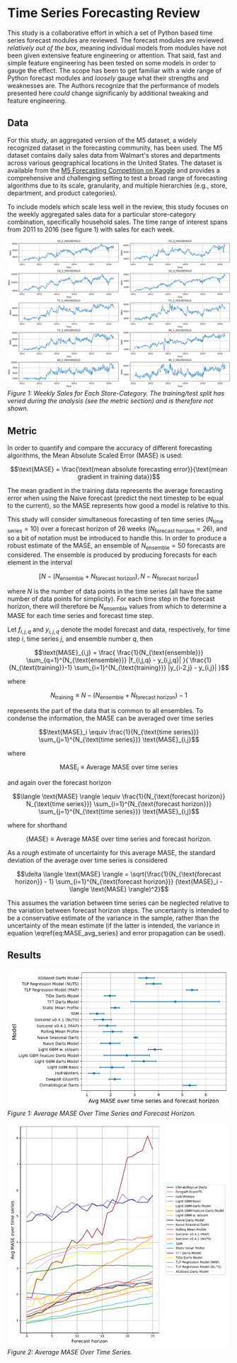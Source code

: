 # Time Series Forecasting Review
This study is a collaborative effort in which a set of Python based time series forecast modules are 
reviewed. The forecast modules are reviewed *relatively out of the box*, meaning individual models from modules have not been given extensive feature engineering or attention. That said, fast and simple feature engineering has been tested on some models in order to gauge the effect. The scope has been to get familiar with a wide range of Python forecast modules and *loosely* gauge what their strengths and weaknesses are. The Authors recognize that the performance of models presented here
*could* change significanly by additional tweaking and feature engineering.

## Data
For this study, an aggregated version of the M5 dataset, a widely recognized dataset in the forecasting community, has been used. The M5 dataset contains daily sales data from Walmart's stores and departments across various geographical locations in the United States. The dataset is available from the [M5 Forecasting Competition on Kaggle](https://www.kaggle.com/competitions/m5-forecasting-accuracy/) and provides a comprehensive and challenging setting to test a broad range of forecasting algorithms due to its scale, granularity, and multiple hierarchies (e.g., store, department, and product categories). 

To include models which scale less well in the review, this study focuses on the weekly aggregated sales data for a particular store-category combination, specifically household sales. The time range of interest spans from 2011 to 2016 (see figure 1) with sales for each week.

![Weekly Sales for Each Store-Category](./figures/raw_data.png)
_Figure 1: Weekly Sales for Each Store-Category. The training/test split has veried during the analysis (see the metric section) and is therefore not shown._

## Metric
In order to quantify and compare the accuracy of different forecasting algorithms, the Mean Absolute Scaled Error (MASE) is used:
```math
\text{MASE} = \frac{\text{mean absolute forecasting error}}{\text{mean gradient in training data}}
```
The mean gradient in the training data represents the average forecasting error when using the Naive forecast (predict the next timestep to be equal to the current), so the MASE represents how good a model is relative to this.

This study will consider simultaneous forecasting of ten time series ($N_{\text{time series}} = 10$) over a forecast horizon of 26 weeks ($N_{\text{forecast horizon}} = 26$), and so a bit of notation must be introduced to handle this. In order to produce a robust estimate of the MASE, an ensemble of $N_{\text{ensemble}}=50$ forecasts are considered. The ensemble is produced by producing forecasts for each element in the interval

```math
[N-(N_{\text{ensemble}} + N_{\text{forecast horizon}}), N - N_{\text{forecast horizon}}]
```

where $N$ is the number of data points in the time series (all have the same number of data points for simplicity). For each time step in the forecast horizon, there will therefore be $N_{\text{ensemble}}$ values from which to determine a MASE for each time series and forecast time step.

Let $f_{i,j,q}$ and $y_{i,j,q}$ denote the model forecast and data, respectively, for time step $i$, time series $j$, and ensemble number $q$, then

```math
\text{MASE}_{i,j} = \frac{
    \frac{1}{N_{\text{ensemble}}} \sum_{q=1}^{N_{\text{ensemble}}} |f_{i,j,q} - y_{i,j,q}|
    }{
        \frac{1}{N_{\text{training}}-1} \sum_{i=1}^{N_{\text{training}}} |y_{i-2,j} - y_{i,j}|
        }
```
where
```math
N_{\text{training}} \equiv N - (N_{\text{ensemble}} + N_{\text{forecast horizon}}) - 1
```

represents the part of the data that is common to all ensembles. To condense the information, the MASE can be averaged over time series

```math
\text{MASE}_i \equiv \frac{1}{N_{\text{time series}}} \sum_{j=1}^{N_{\text{time series}}} \text{MASE}_{i,j}
```
where

```math
\text{MASE}_i \equiv \text{Average MASE over time series}
```


and again over the forecast horizon

```math
\langle \text{MASE} \rangle \equiv \frac{1}{N_{\text{forecast horizon}} N_{\text{time series}}} \sum_{i=1}^{N_{\text{forecast horizon}}} \sum_{j=1}^{N_{\text{time series}}} \text{MASE}_{i,j}
```

where for shorthand

```math
\langle \text{MASE} \rangle \equiv \text{Average MASE over time series and forecast horizon}.
```

As a _rough_ estimate of uncertainty for this average MASE, the standard deviation of the average over time series is considered

```math
\delta \langle \text{MASE} \rangle = \sqrt{\frac{1}{N_{\text{forecast horizon}} - 1} \sum_{i=1}^{N_{\text{forecast horizon}}} (\text{MASE}_i - \langle \text{MASE} \rangle)^2}
```

This assumes the variation between time series can be neglected relative to the variation between forecast horizon steps. The uncertainty is intended to be a conservative estimate of the variance in the sample, rather than the uncertainty of the mean estimate (if the latter is intended, the variance in equation \eqref{eq:MASE_avg_series} and error propagation can be used).


## Results

![Average MASE Over Time Series and Forecast Horizon](./figures/avg_mase_over_time_series_and_forecast_horizon.png)
_Figure 1: Average MASE Over Time Series and Forecast Horizon._

![Average MASE Over Time Series](./figures/avg_mase_over_time_series.png)
_Figure 2: Average MASE Over Time Series._


 